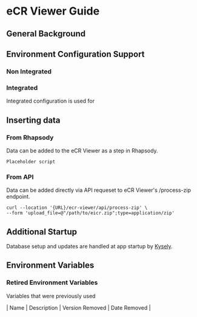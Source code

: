 # eCR Viewer Guide

## General Background

## Environment Configuration Support
### Non Integrated

### Integrated

Integrated configuration is used for 
## Inserting data

### From Rhapsody

Data can be added to the eCR Viewer as a step in Rhapsody.

```
Placeholder script
```

### From API

Data can be added directly via API requeset to eCR Viewer's /process-zip endpoint.

```
curl --location '{URL}/ecr-viewer/api/process-zip' \
--form 'upload_file=@"/path/to/eicr.zip";type=application/zip'
```

## Additional Startup

Database setup and updates are handled at app startup by [Kysely](https://kysely.dev/docs/migrations).

## Environment Variables


### Retired Environment Variables

Variables that were previously used

| Name                            | Description                                                        | Version Removed | Date Removed |

